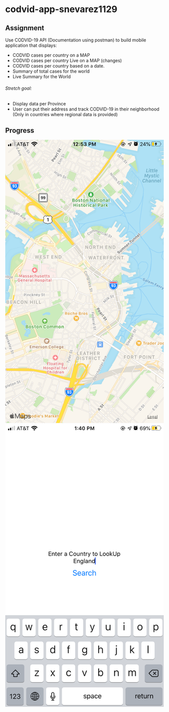 # codvid-app-snevarez1129

## Assignment
Use CODVID-19 API (Documentation using postman) to build mobile application that displays:
* CODVID cases per country on a MAP
* CODVID cases per country Live on a MAP (changes)
* CODVID cases per country based on a date.
* Summary of total cases for the world
* Live Summary for the World

###### Stretch goal:
* Display data per Province
* User can put their address and track CODVID-19 in their neighborhood (Only in countries where regional data is provided)

## Progress

![](screenshots/map.png)
![](screenshots/search.png)
